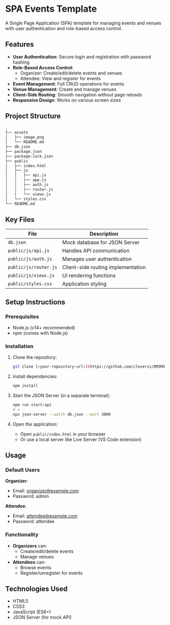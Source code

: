 # SPA Events Template

A Single Page Application (SPA) template for managing events and venues with user authentication and role-based access control.

## Features

- **User Authentication**: Secure login and registration with password hashing
- **Role-Based Access Control**:
  - Organizer: Create/edit/delete events and venues
  - Attendee: View and register for events
- **Event Management**: Full CRUD operations for events
- **Venue Management**: Create and manage venues
- **Client-Side Routing**: Smooth navigation without page reloads
- **Responsive Design**: Works on various screen sizes

## Project Structure

```bash
.
├── assets
│   ├── image.png
│   └── README.md
├── db.json
├── package.json
├── package-lock.json
├── public
│   ├── index.html
│   ├── js
│   │   ├── api.js
│   │   ├── app.js
│   │   ├── auth.js
│   │   ├── router.js
│   │   └── views.js
│   └── styles.css
└── README.md
```

## Key Files

| File | Description |
|------|-------------|
| `db.json` | Mock database for JSON Server |
| `public/js/api.js` | Handles API communication |
| `public/js/auth.js` | Manages user authentication |
| `public/js/router.js` | Client-side routing implementation |
| `public/js/views.js` | UI rendering functions |
| `public/styles.css` | Application styling |

## Setup Instructions

### Prerequisites
- Node.js (v14+ recommended)
- npm (comes with Node.js)

### Installation
1. Clone the repository:
   ```bash
   git clone [<your-repository-url>](https://github.com/clevervi/DM3M3)
   ```

2. Install dependencies:
   ```bash
   npm install
   ```

3. Start the JSON Server (in a separate terminal):
   ```bash
   npm run start:api
   # o
   npx json-server --watch db.json --port 3000
   ```

4. Open the application:
   - Open `public/index.html` in your browser
   - Or use a local server like Live Server (VS Code extension)

## Usage

### Default Users
**Organizer**:
- Email: organizer@example.com
- Password: admin

**Attendee**:
- Email: attendee@example.com
- Password: attendee

### Functionality
- **Organizers** can:
  - Create/edit/delete events
  - Manage venues
- **Attendees** can:
  - Browse events
  - Register/unregister for events

## Technologies Used

- HTML5
- CSS3
- JavaScript (ES6+)
- JSON Server (for mock API)
